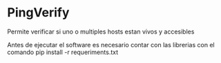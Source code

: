 # PingVerify
Permite verificar si uno o multiples hosts estan vivos y accesibles

Antes de ejecutar el software es necesario contar con las librerias con el comando pip install -r requeriments.txt
